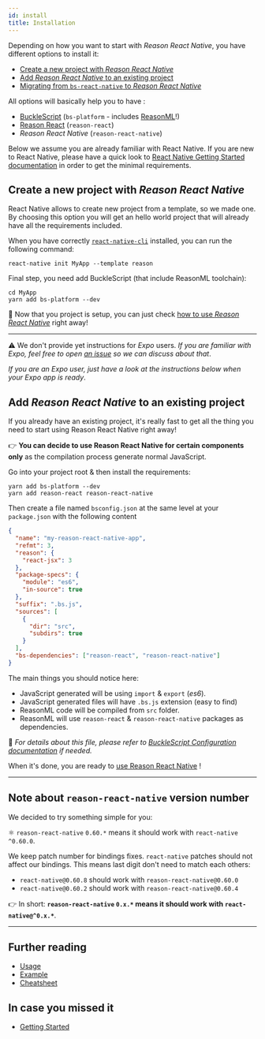 ```yaml
---
id: install
title: Installation
---
```


Depending on how you want to start with _Reason React Native_, you have
different options to install it:

- [Create a new project with _Reason React Native_](#create-a-new-project-with-reason-react-native)
- [Add _Reason React Native_ to an existing project](#add-reason-react-native-to-an-existing-project)
- [Migrating from `bs-react-native` to _Reason React Native_](/reason-react-native/en/docs/migration/jsx3/)

All options will basically help you to have :

- [BuckleScript](https://bucklescript.github.io/) (`bs-platform` - includes
  [ReasonML](https://reasonml.github.io)!)
- [Reason React](https://reasonml.github.io/reason-react/) (`reason-react`)
- _Reason React Native_ (`reason-react-native`)

Below we assume you are already familiar with React Native. If you are new to
React Native, please have a quick look to
[React Native Getting Started documentation](https://facebook.github.io/react-native/docs/getting-started.html)
in order to get the minimal requirements.

## Create a new project with _Reason React Native_

React Native allows to create new project from a template, so we made one. By
choosing this option you will get an hello world project that will already have
all the requirements included.

When you have correctly
[`react-native-cli`](http://facebook.github.io/react-native/docs/getting-started#the-react-native-cli)
installed, you can run the following command:

```console
react-native init MyApp --template reason
```

Final step, you need add BuckleScript (that include ReasonML toolchain):

```console
cd MyApp
yarn add bs-platform --dev
```

💖 Now that you project is setup, you can just check
[how to use _Reason React Native_](/reason-react-native/en/docs/usage/) right
away!

---

⚠️ We don't provide yet instructions for _Expo_ users. _If you are familiar with
Expo, feel free to open
[an issue](https://github.com/reasonml-community/reason-react-native/issues/new?title=Expo+template)
so we can discuss about that_.

_If you are an Expo user, just have a look at the instructions below when your
Expo app is ready_.

## Add _Reason React Native_ to an existing project

If you already have an existing project, it's really fast to get all the thing
you need to start using Reason React Native right away!

👉 **You can decide to use Reason React Native for certain components only** as
the compilation process generate normal JavaScript.

Go into your project root & then install the requirements:

```console
yarn add bs-platform --dev
yarn add reason-react reason-react-native
```

Then create a file named `bsconfig.json` at the same level at your
`package.json` with the following content

```json
{
  "name": "my-reason-react-native-app",
  "refmt": 3,
  "reason": {
    "react-jsx": 3
  },
  "package-specs": {
    "module": "es6",
    "in-source": true
  },
  "suffix": ".bs.js",
  "sources": [
    {
      "dir": "src",
      "subdirs": true
    }
  ],
  "bs-dependencies": ["reason-react", "reason-react-native"]
}
```

The main things you should notice here:

- JavaScript generated will be using `import` & `export` (_es6_).
- JavaScript generated files will have `.bs.js` extension (easy to find)
- ReasonML code will be compiled from `src` folder.
- ReasonML will use `reason-react` & `reason-react-native` packages as
  dependencies.

👀 _For details about this file, please refer to
[BuckleScript Configuration documentation](https://bucklescript.github.io/docs/en/build-configuration)
if needed._

When it's done, you are ready to
[use Reason React Native](/reason-react-native/en/docs/usage/) !

---

## Note about `reason-react-native` version number

We decided to try something simple for you:

⚛️ `reason-react-native` `0.60.*` means it should work with `react-native`
`^0.60.0`.

We keep patch number for bindings fixes. `react-native` patches should not
affect our bindings. This means last digit don't need to match each others:

- `react-native@0.60.8` should work with `reason-react-native@0.60.0`
- `react-native@0.60.2` should work with `reason-react-native@0.60.4`

👉 In short: **`reason-react-native` `0.x.*` means it should work with
`react-native@^0.x.*`**.

---

## Further reading

- [Usage](/reason-react-native/en/docs/usage/)
- [Example](/reason-react-native/en/docs/example/)
- [Cheatsheet](/reason-react-native/en/docs/cheatsheet/)

## In case you missed it

- [Getting Started](/reason-react-native/en/docs/)
